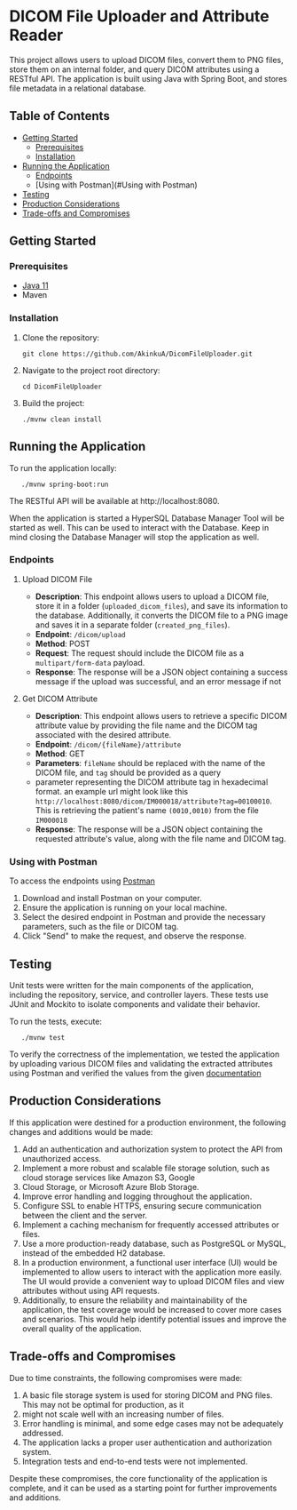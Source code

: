 # DICOM File Uploader and Attribute Reader

This project allows users to upload DICOM files, convert them to PNG files, store them on an internal folder, and query DICOM 
attributes using a RESTful API. The application is built using Java with Spring Boot, and stores file metadata in a 
relational database.

## Table of Contents

- [Getting Started](#getting-started)
    - [Prerequisites](#prerequisites)
    - [Installation](#installation)
- [Running the Application](#running-the-application)
    - [Endpoints](#Endpoints)
    - [Using with Postman](#Using with Postman)
- [Testing](#testing)
- [Production Considerations](#production-considerations)
- [Trade-offs and Compromises](#trade-offs-and-compromises)

## Getting Started

### Prerequisites

- [Java 11](https://www.oracle.com/ca-en/java/technologies/downloads/#jdk20-linux)
- Maven

### Installation

1. Clone the repository:
    ```console
   git clone https://github.com/AkinkuA/DicomFileUploader.git
    ```
2. Navigate to the project root directory:
    ```console
   cd DicomFileUploader
    ```
3. Build the project:
    ```console
   ./mvnw clean install
    ```
## Running the Application

To run the application locally:
```console
   ./mvnw spring-boot:run
   ```
The RESTful API will be available at http://localhost:8080.

When the application is started a HyperSQL Database Manager Tool will be started as well. This can be used to interact 
with the Database. Keep in mind closing the Database Manager will stop the application as well.

### Endpoints

1. Upload DICOM File
    - **Description**: This endpoint allows users to upload a DICOM file, store it in a folder (`uploaded_dicom_files`), and save its 
   information to the database. Additionally, it converts the DICOM file to a PNG image and saves it in a separate 
   folder (`created_png_files`).
    - **Endpoint**: `/dicom/upload`
    - **Method**: POST
    - **Request**: The request should include the DICOM file as a `multipart/form-data` payload.
    - **Response**: The response will be a JSON object containing a success message if the upload was successful, and 
   an error message if not

2. Get DICOM Attribute
    - **Description**: This endpoint allows users to retrieve a specific DICOM attribute value by providing the file 
   name and the DICOM tag associated with the desired attribute.
    - **Endpoint**: `/dicom/{fileName}/attribute`
    - **Method**: GET
    - **Parameters**: `fileName` should be replaced with the name of the DICOM file, and `tag` should be provided as a query 
    - parameter representing the DICOM attribute tag in hexadecimal format.
    an example url might look like this `http://localhost:8080/dicom/IM000018/attribute?tag=00100010`. This is 
    retrieving the patient's name `(0010,0010)`  from the file `IM000018`
    - **Response**: The response will be a JSON object containing the requested attribute's value, along with the file 
    name and DICOM tag.

### Using with Postman

To access the endpoints using [Postman](https://www.postman.com/)

1. Download and install Postman on your computer.
2. Ensure the application is running on your local machine.
3. Select the desired endpoint in Postman and provide the necessary parameters, such as the file or DICOM tag.
4. Click "Send" to make the request, and observe the response.

## Testing

Unit tests were written for the main components of the application, including the repository, service, and controller 
layers. These tests use JUnit and Mockito to isolate components and validate their behavior.

To run the tests, execute:

```console
   ./mvnw test
   ```

To verify the correctness of the implementation, we tested the application by uploading various DICOM files and 
validating the extracted attributes using Postman and verified the values from the given 
[documentation](https://www.dicomlibrary.com/dicom/dicom-tags/)

## Production Considerations

If this application were destined for a production environment, the following changes and additions would be made:

1. Add an authentication and authorization system to protect the API from unauthorized access.
2. Implement a more robust and scalable file storage solution, such as cloud storage services like Amazon S3, Google 
3. Cloud Storage, or Microsoft Azure Blob Storage.
4. Improve error handling and logging throughout the application.
5. Configure SSL to enable HTTPS, ensuring secure communication between the client and the server.
6. Implement a caching mechanism for frequently accessed attributes or files.
7. Use a more production-ready database, such as PostgreSQL or MySQL, instead of the embedded H2 database.
8. In a production environment, a functional user interface (UI) would be implemented to allow users to interact with 
the application more easily. The UI would provide a convenient way to upload DICOM files and view attributes without 
using API requests.
9. Additionally, to ensure the reliability and maintainability of the application, the test coverage would be increased 
to cover more cases and scenarios. This would help identify potential issues and improve the overall quality of the 
application.

## Trade-offs and Compromises

Due to time constraints, the following compromises were made:

1. A basic file storage system is used for storing DICOM and PNG files. This may not be optimal for production, as it 
2. might not scale well with an increasing number of files.
3. Error handling is minimal, and some edge cases may not be adequately addressed.
4. The application lacks a proper user authentication and authorization system.
5. Integration tests and end-to-end tests were not implemented.

Despite these compromises, the core functionality of the application is complete, and it can be used as a starting point for further improvements and additions.
